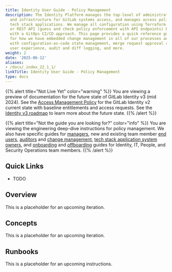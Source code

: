 ```yaml
---
title: Identity User Guide - Policy Management
description: The Identity Platform manages the top-level of administrative access
  and infrastructure for GitLab systems access, and manages access policies for our
  tech stack applications. We manage all configuration using Terraform (Configuration/Infrastructure-as-Code)
  or REST API (guess and check policy enforcement with API endpoints) base state management
  with a GitOps CI/CD approach. This page provides a quick reference guide and runbooks
  for how we have embedded change management in all of our processes and automation
  with configuration-as-code state management, merge request approval rules, approval
  user experience, audit and diff logging, and more.
weight: 2
date: '2025-06-12'
aliases:
- /docs/_index_22_1_1/
linkTitle: Identity User Guide - Policy Management
type: docs
---
```


{{% alert title="Not Live Yet" color="warning" %}}
You are viewing a preview of documentation for the future state of GitLab Identity v3 (mid 2024). See the <a href="/handbook/security/access-management-policy">Access Management Policy</a> for the GitLab Identity v2 current state with baseline entitlements and access requests. See the <a href="/handbook/security/identity/roadmap">Identity v3 roadmap</a> to learn more about the future state.
{{% /alert %}}

{{% alert title="Not the guide you are looking for?" color="info" %}}
You are viewing the engineering deep-dive instructions for policy management. We also have specific guides for <a href="/handbook/security/identity/guide/manager">managers</a>, new and existing team member <a href="/handbook/security/identity/guide/user">end users</a>, <a href="/handbook/security/identity/guide/audit">auditors</a> and <a href="/handbook/security/identity/guide/change-mgmt">change management</a>, <a href="/handbook/security/identity/guide/app">tech stack application system owners</a>, and <a href="/handbook/security/identity/guide/onboarding">onboarding</a> and <a href="/handbook/security/identity/guide/offboarding">offboarding</a> guides for Identity, IT, People, and Security Operations team members.
{{% /alert %}}

## Quick Links

- TODO

## Overview

This is a placeholder for an upcoming iteration.

## Concepts

This is a placeholder for an upcoming iteration.

## Runbooks

This is a placeholder for an upcoming instructions.
